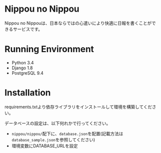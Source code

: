 # Nippou no Nippou
Nippou no Nippouは、日本ならではの心遣いにより快適に日報を書くことができるサービスです。

# Running Environment

* Python 3.4
* Django 1.8
* PostgreSQL 9.4

# Installation

requirements.txtより依存ライブラリをインストールして環境を構築してください。

データベースの設定は、以下何れかで行ってください。

* `nippou/nippou/`配下に、`database.json`を配置(記載方法は`database_sample.json`を参照してください)
* 環境変数にDATABASE_URLを設定

